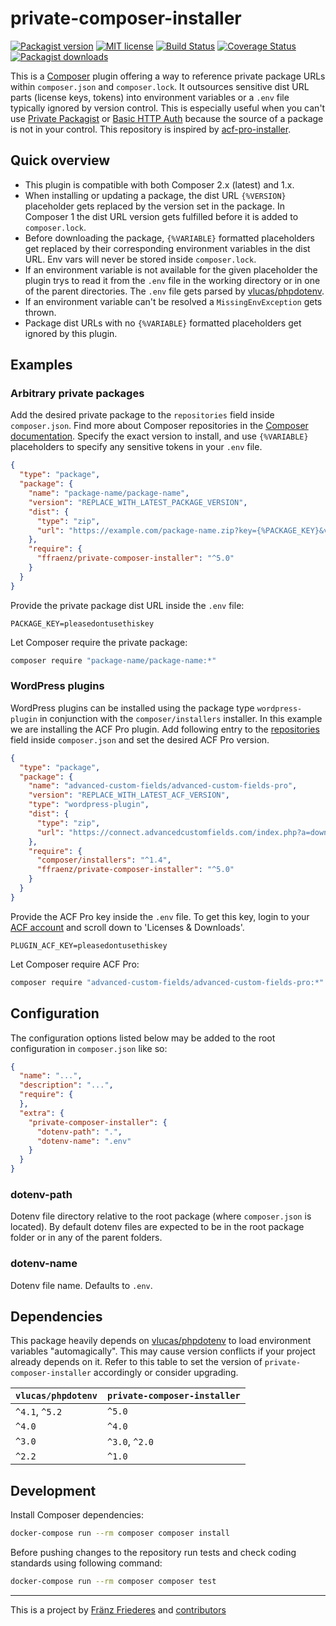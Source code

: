 # private-composer-installer

[![Packagist version](https://img.shields.io/packagist/v/ffraenz/private-composer-installer.svg?maxAge=3600)](https://packagist.org/packages/ffraenz/private-composer-installer)
[![MIT license](https://img.shields.io/badge/license-MIT-blue.svg)](LICENSE.md)
[![Build Status](https://img.shields.io/github/workflow/status/ffraenz/private-composer-installer/Continuous%20Integration/master)](https://github.com/ffraenz/private-composer-installer/actions)
[![Coverage Status](https://coveralls.io/repos/github/ffraenz/private-composer-installer/badge.svg?branch=master)](https://coveralls.io/github/ffraenz/private-composer-installer?branch=master)
[![Packagist downloads](https://img.shields.io/packagist/dt/ffraenz/private-composer-installer.svg?maxAge=3600)](https://packagist.org/packages/ffraenz/private-composer-installer)

This is a [Composer](https://getcomposer.org/) plugin offering a way to reference private package URLs within `composer.json` and `composer.lock`. It outsources sensitive dist URL parts (license keys, tokens) into environment variables or a `.env` file typically ignored by version control. This is especially useful when you can't use [Private Packagist](https://packagist.com/) or [Basic HTTP Auth](https://getcomposer.org/doc/articles/authentication-for-private-packages.md#http-basic) because the source of a package is not in your control. This repository is inspired by [acf-pro-installer](https://github.com/PhilippBaschke/acf-pro-installer).

## Quick overview

- This plugin is compatible with both Composer 2.x (latest) and 1.x.
- When installing or updating a package, the dist URL `{%VERSION}` placeholder gets replaced by the version set in the package. In Composer 1 the dist URL version gets fulfilled before it is added to `composer.lock`.
- Before downloading the package, `{%VARIABLE}` formatted placeholders get replaced by their corresponding environment variables in the dist URL. Env vars will never be stored inside `composer.lock`.
- If an environment variable is not available for the given placeholder the plugin trys to read it from the `.env` file in the working directory or in one of the parent directories. The `.env` file gets parsed by [vlucas/phpdotenv](https://github.com/vlucas/phpdotenv).
- If an environment variable can't be resolved a `MissingEnvException` gets thrown.
- Package dist URLs with no `{%VARIABLE}` formatted placeholders get ignored by this plugin.

## Examples

### Arbitrary private packages

Add the desired private package to the `repositories` field inside `composer.json`. Find more about Composer repositories in the [Composer documentation](https://getcomposer.org/doc/05-repositories.md#repositories). Specify the exact version to install, and use `{%VARIABLE}` placeholders to specify any sensitive tokens in your `.env` file.

```json
{
  "type": "package",
  "package": {
    "name": "package-name/package-name",
    "version": "REPLACE_WITH_LATEST_PACKAGE_VERSION",
    "dist": {
      "type": "zip",
      "url": "https://example.com/package-name.zip?key={%PACKAGE_KEY}&version={%VERSION}"
    },
    "require": {
      "ffraenz/private-composer-installer": "^5.0"
    }
  }
}
```

Provide the private package dist URL inside the `.env` file:

```
PACKAGE_KEY=pleasedontusethiskey
```

Let Composer require the private package:

```bash
composer require "package-name/package-name:*"
```

### WordPress plugins

WordPress plugins can be installed using the package type `wordpress-plugin` in conjunction with the `composer/installers` installer. In this example we are installing the ACF Pro plugin. Add following entry to the [repositories](https://getcomposer.org/doc/05-repositories.md#repositories) field inside `composer.json` and set the desired ACF Pro version.

```json
{
  "type": "package",
  "package": {
    "name": "advanced-custom-fields/advanced-custom-fields-pro",
    "version": "REPLACE_WITH_LATEST_ACF_VERSION",
    "type": "wordpress-plugin",
    "dist": {
      "type": "zip",
      "url": "https://connect.advancedcustomfields.com/index.php?a=download&p=pro&k={%PLUGIN_ACF_KEY}&t={%VERSION}"
    },
    "require": {
      "composer/installers": "^1.4",
      "ffraenz/private-composer-installer": "^5.0"
    }
  }
}
```

Provide the ACF Pro key inside the `.env` file. To get this key, login to your [ACF account](https://www.advancedcustomfields.com/my-account/) and scroll down to 'Licenses & Downloads'.

```
PLUGIN_ACF_KEY=pleasedontusethiskey
```

Let Composer require ACF Pro:

```bash
composer require "advanced-custom-fields/advanced-custom-fields-pro:*"
```

## Configuration

The configuration options listed below may be added to the root configuration in `composer.json` like so:

```json
{
  "name": "...",
  "description": "...",
  "require": {
  },
  "extra": {
    "private-composer-installer": {
      "dotenv-path": ".",
      "dotenv-name": ".env"
    }
  }
}
```

### dotenv-path

Dotenv file directory relative to the root package (where `composer.json` is located). By default dotenv files are expected to be in the root package folder or in any of the parent folders.

### dotenv-name

Dotenv file name. Defaults to `.env`.

## Dependencies

This package heavily depends on [vlucas/phpdotenv](https://github.com/vlucas/phpdotenv) to load environment variables "automagically". This may cause version conflicts if your project already depends on it. Refer to this table to set the version of `private-composer-installer` accordingly or consider upgrading.

| `vlucas/phpdotenv` | `private-composer-installer` |
| ------------------ | ---------------------------- |
| `^4.1`, `^5.2`     | `^5.0`                       |
| `^4.0`             | `^4.0`                       |
| `^3.0`             | `^3.0`, `^2.0`               |
| `^2.2`             | `^1.0`                       |

## Development

Install Composer dependencies:

```bash
docker-compose run --rm composer composer install
```

Before pushing changes to the repository run tests and check coding standards using following command:

```bash
docker-compose run --rm composer composer test
```

---

This is a project by [Fränz Friederes](https://fraenz.frieder.es/) and [contributors](https://github.com/ffraenz/private-composer-installer/graphs/contributors)
